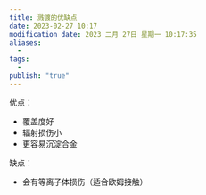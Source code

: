 ```yaml
---
title: 溅镀的优缺点
date: 2023-02-27 10:17
modification date: 2023 二月 27日 星期一 10:17:35
aliases:
  - 
tags:
  - 
publish: "true"
---
```


优点：
- 覆盖度好
- 辐射损伤小
- 更容易沉淀合金

缺点：
- 会有等离子体损伤（适合欧姆接触）